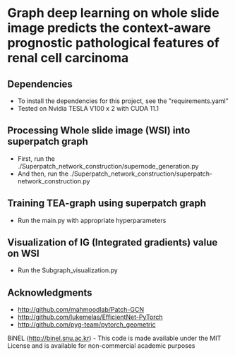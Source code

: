 Graph deep learning on whole slide image predicts the context-aware prognostic pathological features of renal cell carcinoma
=====================

## Dependencies
* To install the dependencies for this project, see the "requirements.yaml"
* Tested on Nvidia TESLA V100 x 2 with CUDA 11.1

## Processing Whole slide image (WSI) into superpatch graph
* First, run the ./Superpatch_network_construction/supernode_generation.py
* And then, run the ./Superpatch_network_construction/superpatch-network_construction.py

## Training TEA-graph using superpatch graph
* Run the main.py with appropriate hyperparameters

## Visualization of IG (Integrated gradients) value on WSI
* Run the Subgraph_visualization.py

## Acknowledgments
* http://github.com/mahmoodlab/Patch-GCN
* http://github.com/lukemelas/EfficientNet-PyTorch
* http://github.com/pyg-team/pytorch_geometric

BiNEL (http://binel.snu.ac.kr) - This code is made available under the MIT License and is available for non-commercial academic purposes